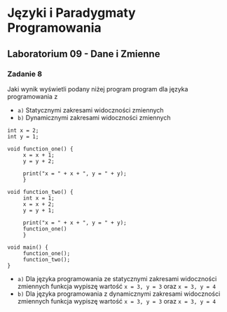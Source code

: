 # Języki i Paradygmaty Programowania

## Laboratorium 09 - Dane i Zmienne

### Zadanie 8

Jaki wynik wyświetli podany niżej program program dla języka programowania z

- ```a)``` Statycznymi zakresami widoczności zmiennych
- ```b)``` Dynamicznymi zakresami widoczności zmiennych

```
int x = 2;
int y = 1;

void function_one() {
     x = x + 1;
     y = y + 2;

     print("x = " + x + ", y = " + y);
     }

void function_two() {
     int x = 1;
     x = x + 2;
     y = y + 1;

     print("x = " + x + ", y = " + y);
     function_one()
     }

void main() {
     function_one();
     function_two();
}
```

- ```a)``` Dla języka programowania ze statycznymi zakresami widoczności zmiennych funkcja wypiszę wartość ```x = 3, y = 3``` oraz ```x = 3, y = 4```
- ```b)``` Dla języka programowania z dynamicznymi zakresami widoczności zmiennych funkcja wypiszę wartość ```x = 3, y = 3``` oraz ```x = 3, y = 4```
